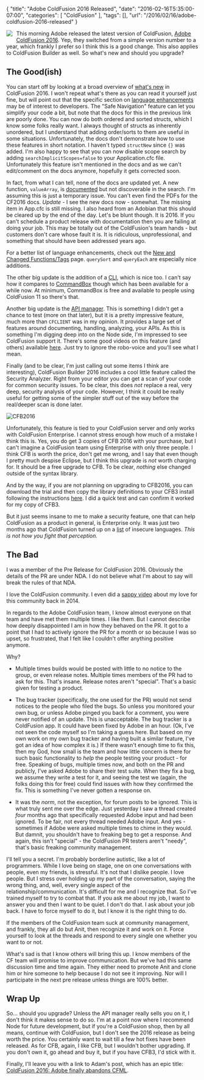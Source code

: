 
{
	"title": "Adobe ColdFusion 2016 Released",
	"date": "2016-02-16T5:35:00-07:00",
	"categories": [
		"ColdFusion"
	],
	"tags": [],
	"url": "/2016/02/16/adobe-coldfusion-2016-released"
}

<img src="/images/2016/02/cflogo.jpg" style="float:left;margin-right:10px;margin-bottom:10px">

This morning Adobe released the latest version of ColdFusion, <a href="https://www.adobe.com/products/coldfusion-family.html">Adobe ColdFusion 2016</a>. Yep, they switched from a simple version number to a year, which frankly I prefer so I think this is a good change. This also applies to ColdFusion Builder as well. So what's new and should you upgrade? 

<!--more-->

## The Good(ish)

You can start off by looking at a broad overview of [what's new](https://helpx.adobe.com/coldfusion/whats-new.html#main-pars_imageandtext) in ColdFusion 2016. I won't repeat what's there as you can read it yourself just fine, but will point out that the specific section
on [language enhancements](https://helpx.adobe.com/coldfusion/2016/language-enhancements.html#main-pars_minitoc) may be of interest to developers. The "Safe Navigation" feature can let you simplify your code a bit, but note that the docs for this in the previous link are poorly done. You can now do both ordered and sorted structs, which I know some folks really want. I always thought of structs as inherently unordered, but I understand that adding order/sorts to them are useful in some situations. Unfortunately, the docs don't demonstrate how to use these features in short notation. I haven't typed `structNew` since `{}` was added. I'm also happy to see that you can now disable scope search by adding `searchImplicitScopes=false` to your Application.cfc file. Unfortunately this feature isn't mentioned in the docs and as we can't edit/comment on the docs anymore, hopefully it gets corrected soon. 

In fact, from what I can tell, none of the docs are updated yet. A new function, `valueArray`, is [documented](https://helpx.adobe.com/coldfusion/cfml-reference/coldfusion-functions/functions-t-z/valuearray.html#main-pars_header) but not discoverable in the search. I'm assuming this is just a temporary issue. You can't even find the PDFs for the CF2016 docs. *Update* - I see the new docs now - somewhat. The missing item in App.cfc is still missing. I also heard from an Adobian that this should be cleared up by the end of the day. Let's be blunt though. It is 2016. If you can't schedule a product release with documentation then you are failing at doing your job. This may be totally out of the ColdFusion's team hands - but customers don't care whose fault it is. It is ridiculous, unprofessional, and something that should have been addressed years ago.

For a better list of language enhancements, check out the [New and Changed Functions/Tags](https://helpx.adobe.com/coldfusion/2016/other-enhancements.html#main-pars_text) page. `querySort` and `queryEach` are especially nice additions.

The other big update is the addition of a [CLI](https://helpx.adobe.com/coldfusion/2016/command-line-interface.html#main-pars_minitoc), which is nice too. I can't say how it compares to [CommandBox](https://www.ortussolutions.com/products/commandbox) though which has been available for a while now. At minimum, CommandBox is free and available to people using ColdFusion 11 so there's that.

Another big update is the [API manager](https://helpx.adobe.com/coldfusion/api-manager/features-summary.html#main-pars_text). This is something I didn't get a chance to test (more on that later), but it is a pretty impressive feature, much more than `CFCLIENT` was in my opinion. It provides a large set of features around documenting, handling, analyzing, your APIs. As this is something I'm digging deep into on the Node side, I'm impressed to see ColdFusion support it. There's some good videos on this feature (and others) available [here](https://www.adobe.com/products/coldfusion-enterprise/features.html). Just try to ignore the robo-voice and you'll see what I mean. 

Finally (and to be clear, I'm just calling out some items I think are interesting), ColdFusion Builder 2016 includes a cool little feature called the Security Analyzer. Right from your editor you can get a scan of your code for common security issues. To be clear, this does *not* replace a real, very deep, security analysis of your code. However, I think it could be really useful for getting some of the simpler stuff out of the way before the real/deeper scan is done later. 

![CFB2016](http://static.raymondcamden.com/images/2016/02/cfb2016.gif)

Unfortunately, this feature is tied to your ColdFusion server and only works with ColdFusion Enterprise. I cannot stress enough how much of a mistake I think this is. Yes, you do get 3 copies of CFB 2016 with your purchase, but I can't imagine a ColdFusion team using Enterprise with only three people. I think CFB is worth the price, don't get me wrong, and I say that even though I pretty much despise Eclipse, but I think this upgrade is *not* worth charging for. It should be a free upgrade to CFB. To be clear, *nothing* else changed outside of the syntax library. 

And by the way, if you are not planning on upgrading to CFB2016, you can download the trial and then copy the library definitions to your CFB3 install following the instructions [here](https://www.monkehworks.com/coldfusion-builder-custom-dictionaries/). I did a quick test and can confirm it worked for my copy of CFB3. 

But it just seems insane to me to make a security feature, one that can help ColdFusion as a product in general, is Enterprise only. It was just two months ago that ColdFusion turned up on a [list](http://motherboard.vice.com/read/new-analysis-the-most-hackable-programming-language-is-php-by-a-mile) of insecure languages. *This is not how you fight that perception.* 

## The Bad

I was a member of the Pre Release for ColdFusion 2016. Obviously the details of the PR are under NDA. I do not believe what I'm about to say will break the rules of that NDA. 

I love the ColdFusion community. I even did a [sappy video](http://www.raymondcamden.com/2014/12/15/a-quick-message-for-the-coldfusion-community/) about my love for this community back in 2014. 

In regards to the Adobe ColdFusion team, I know almost everyone on that team and have met them multiple times. I like them. But I cannot describe how deeply disappointed I am in how they behaved on the PR. It got to a point that I had to actively ignore the PR for a month or so because I was so upset, so frustrated, that I felt like I couldn't offer anything positive anymore. 

Why?

* Multiple times builds would be posted with little to no notice to the group, or even release notes. Multiple times members of the PR had to ask for this. That's insane. Release notes aren't "special". That's a basic given for testing a product.

* The bug tracker (specifically, the one used for the PR) would not send notices to the people who filed the bugs. So unless you monitored your own bug, or unless Adobe pinged you back for a comment, you were never notified of an update. This is unacceptable. The bug tracker is a ColdFusion app. It could have been fixed by Adobe in an hour. (Ok, I've not seen the code myself so I'm taking a guess here. But based on my own work on my own bug tracker and having built a similar feature, I've got an idea of how complex it is.) If there wasn't enough time to fix this, then my God, how small is the team and how little concern is there for such basic functionality to *help* the people testing your product - for free. Speaking of bugs, multiple times now, and both on the PR and publicly, I've asked Adobe to share their test suite. When they fix a bug, we assume they write a test for it, and seeing the test we (again, the folks doing this for free) could find issues with how they confirmed the fix. This is something I've never gotten a response on. 

* It was the *norm*, not the exception, for forum posts to be ignored. This is what truly sent me over the edge. Just yesterday I saw a thread created *four* months ago that specifically requested Adobe input and had been ignored. To be fair, not every thread needed Adobe input. And yes - sometimes if Adobe were asked multiple times to chime in they would. But damnit, you shouldn't have to freaking beg to get a response. And again, this isn't "special" - the ColdFusion PR testers aren't "needy", that's basic freaking community management. 

I'll tell you a secret. I'm probably borderline autistic, like a lot of programmers. While I love being on stage, one on one conversations with people, even my friends, is stressful. It's not that I dislike people. I love people. But I stress over holding up my part of the conversation, saying the wrong thing, and, well, every single aspect of the relationship/communication. It's difficult for me and I recognize that. So I've trained myself to try to combat that. If you ask me about my job, I want to answer you and then I want to be quiet. I don't do that. I ask about your job back. I have to force myself to do it, but I know it is the right thing to do. 

If the members of the ColdFusion team suck at community management, and frankly, they all do but Anit, then recognize it and work on it. Force yourself to look at the threads and respond to every single one whether you want to or not. 

What's sad is that I know others will bring this up. I know members of the CF team will promise to improve communication. But we've had this same discussion time and time again. They either need to promote Anit and clone him or hire someone to help because I do not see it improving. Nor will I participate in the next pre release unless things are 100% better.

## Wrap Up

So... should you upgrade? Unless the API manager really sells you on it, I don't think it makes sense to do so. I'm at a point now where I recommend Node for future development, but if you're a ColdFusion shop, then by all means, continue with ColdFusion, but I don't see the 2016 release as being worth the price. You certainly want to wait till a few hot fixes have been released. As for CFB, again, I like CFB, but I wouldn't bother upgrading. If you don't own it, go ahead and buy it, but if you have CFB3, I'd stick with it.

Finally, I'll leave you with a link to Adam's post, which has an epic title: [ColdFusion 2016: Adobe finally abandons CFML](http://blog.adamcameron.me/2016/02/coldfusion-2016-adobe-finally-abandons.html).